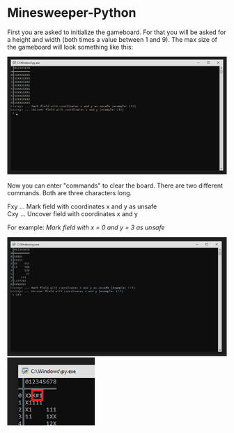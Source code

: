 # Minesweeper-Python

First you are asked to initialize the gameboard. For that you will be asked for a height and width (both times a value between 1 and 9). The max size of the gameboard will look something like this:

![](./screenshots/minesweeper_game_all_covered.png)

Now you can enter "commands" to clear the board. There are two different commands. Both are three characters long.

Fxy ... Mark field with coordinates x and y as unsafe  
Cxy ... Uncover field with coordinates x and y

For example: _Mark field with x = 0 and y = 3 as unsafe_

![](./screenshots/minesweeper_game_set_flag.png)
![](./screenshots/minesweeper_game_set_flag_update.png)
